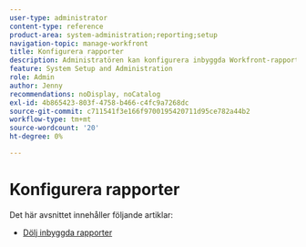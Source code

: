 ```yaml
---
user-type: administrator
content-type: reference
product-area: system-administration;reporting;setup
navigation-topic: manage-workfront
title: Konfigurera rapporter
description: Administratören kan konfigurera inbyggda Workfront-rapporter.
feature: System Setup and Administration
role: Admin
author: Jenny
recommendations: noDisplay, noCatalog
exl-id: 4b865423-803f-4758-b466-c4fc9a7268dc
source-git-commit: c711541f3e166f9700195420711d95ce782a44b2
workflow-type: tm+mt
source-wordcount: '20'
ht-degree: 0%

---
```


# Konfigurera rapporter

Det här avsnittet innehåller följande artiklar:

* [Dölj inbyggda rapporter](../../../administration-and-setup/manage-workfront/configure-reports/hide-built-in-reports.md)
